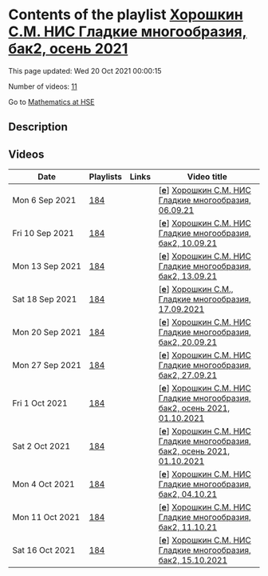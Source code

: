 # Contents of the playlist [Хорошкин С.М. НИС Гладкие многообразия, бак2, осень 2021](https://www.youtube.com/playlist?list=PLq3E5oubNNoDempDEvVBQEz4CFN4Xs6FJ)

This page updated: Wed 20 Oct 2021 00:00:15

Number of videos: [11](#videos)

Go to [Mathematics at HSE](../README.md)

## Description



## Videos

|Date|Playlists|Links|Video title|
|---|---|---|---|
| Mon&nbsp;6&nbsp;Sep&nbsp;2021 | [184](../playlists/184 "Хорошкин С.М. НИС Гладкие многообразия, бак2, осень 2021") |  | [[**e**](https://studio.youtube.com/video/wCsXCHyPxaA/edit "Edit")] [Хорошкин С.М. НИС Гладкие многообразия, 06.09.21](https://www.youtube.com/watch?v=wCsXCHyPxaA&list=PLq3E5oubNNoDempDEvVBQEz4CFN4Xs6FJ) |
| Fri&nbsp;10&nbsp;Sep&nbsp;2021 | [184](../playlists/184 "Хорошкин С.М. НИС Гладкие многообразия, бак2, осень 2021") |  | [[**e**](https://studio.youtube.com/video/AianDTEy9Gw/edit "Edit")] [Хорошкин С.М. НИС Гладкие многообразия, бак2, 10.09.21](https://www.youtube.com/watch?v=AianDTEy9Gw&list=PLq3E5oubNNoDempDEvVBQEz4CFN4Xs6FJ) |
| Mon&nbsp;13&nbsp;Sep&nbsp;2021 | [184](../playlists/184 "Хорошкин С.М. НИС Гладкие многообразия, бак2, осень 2021") |  | [[**e**](https://studio.youtube.com/video/4ZxcHPlIyEQ/edit "Edit")] [Хорошкин С.М. НИС Гладкие многообразия, бак2, 13.09.21](https://www.youtube.com/watch?v=4ZxcHPlIyEQ&list=PLq3E5oubNNoDempDEvVBQEz4CFN4Xs6FJ) |
| Sat&nbsp;18&nbsp;Sep&nbsp;2021 | [184](../playlists/184 "Хорошкин С.М. НИС Гладкие многообразия, бак2, осень 2021") |  | [[**e**](https://studio.youtube.com/video/B1jGhw8C_Ro/edit "Edit")] [Хорошкин С.М., Гладкие многообразия, 17.09.2021](https://www.youtube.com/watch?v=B1jGhw8C_Ro&list=PLq3E5oubNNoDempDEvVBQEz4CFN4Xs6FJ) |
| Mon&nbsp;20&nbsp;Sep&nbsp;2021 | [184](../playlists/184 "Хорошкин С.М. НИС Гладкие многообразия, бак2, осень 2021") |  | [[**e**](https://studio.youtube.com/video/53BHw397W5w/edit "Edit")] [Хорошкин С.М. НИС Гладкие многообразия, бак2, 20.09.21](https://www.youtube.com/watch?v=53BHw397W5w&list=PLq3E5oubNNoDempDEvVBQEz4CFN4Xs6FJ) |
| Mon&nbsp;27&nbsp;Sep&nbsp;2021 | [184](../playlists/184 "Хорошкин С.М. НИС Гладкие многообразия, бак2, осень 2021") |  | [[**e**](https://studio.youtube.com/video/E9id1sW7q-o/edit "Edit")] [Хорошкин С.М. НИС Гладкие многообразия, бак2, 27.09.21](https://www.youtube.com/watch?v=E9id1sW7q-o&list=PLq3E5oubNNoDempDEvVBQEz4CFN4Xs6FJ) |
| Fri&nbsp;1&nbsp;Oct&nbsp;2021 | [184](../playlists/184 "Хорошкин С.М. НИС Гладкие многообразия, бак2, осень 2021") |  | [[**e**](https://studio.youtube.com/video/SYSKISia2ko/edit "Edit")] [Хорошкин С.М. НИС Гладкие многообразия, бак2,  осень 2021, 01.10.2021](https://www.youtube.com/watch?v=SYSKISia2ko&list=PLq3E5oubNNoDempDEvVBQEz4CFN4Xs6FJ "Хорошкин С.М. НИС Гладкие многообразия, бак2,") |
| Sat&nbsp;2&nbsp;Oct&nbsp;2021 | [184](../playlists/184 "Хорошкин С.М. НИС Гладкие многообразия, бак2, осень 2021") |  | [[**e**](https://studio.youtube.com/video/yGJv97SChGM/edit "Edit")] [Хорошкин С.М. НИС Гладкие многообразия, бак2,  осень 2021, 01.10.2021](https://www.youtube.com/watch?v=yGJv97SChGM&list=PLq3E5oubNNoDempDEvVBQEz4CFN4Xs6FJ "Хорошкин С.М. НИС Гладкие многообразия, бак2,") |
| Mon&nbsp;4&nbsp;Oct&nbsp;2021 | [184](../playlists/184 "Хорошкин С.М. НИС Гладкие многообразия, бак2, осень 2021") |  | [[**e**](https://studio.youtube.com/video/fUG3aP52InA/edit "Edit")] [Хорошкин С.М. НИС Гладкие многообразия, бак2, 04.10.21](https://www.youtube.com/watch?v=fUG3aP52InA&list=PLq3E5oubNNoDempDEvVBQEz4CFN4Xs6FJ) |
| Mon&nbsp;11&nbsp;Oct&nbsp;2021 | [184](../playlists/184 "Хорошкин С.М. НИС Гладкие многообразия, бак2, осень 2021") |  | [[**e**](https://studio.youtube.com/video/Q1nBrb4VqsY/edit "Edit")] [Хорошкин С.М. НИС Гладкие многообразия, бак2, 11.10.21](https://www.youtube.com/watch?v=Q1nBrb4VqsY&list=PLq3E5oubNNoDempDEvVBQEz4CFN4Xs6FJ) |
| Sat&nbsp;16&nbsp;Oct&nbsp;2021 | [184](../playlists/184 "Хорошкин С.М. НИС Гладкие многообразия, бак2, осень 2021") |  | [[**e**](https://studio.youtube.com/video/fZkbCS6ywFw/edit "Edit")] [Хорошкин С.М. НИС Гладкие многообразия, бак2,   15.10.2021](https://www.youtube.com/watch?v=fZkbCS6ywFw&list=PLq3E5oubNNoDempDEvVBQEz4CFN4Xs6FJ "Хорошкин С.М. НИС Гладкие многообразия, бак2,") |
